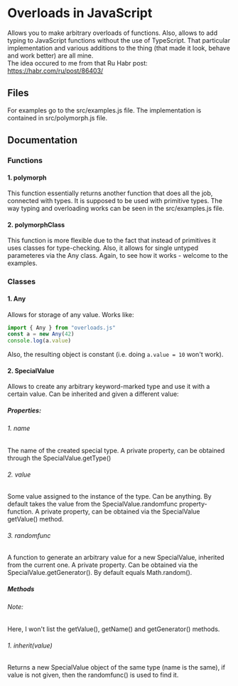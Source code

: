 # Overloads in JavaScript

Allows you to make arbitrary overloads of functions.
Also, allows to add typing to JavaScript functions without the use of TypeScript.
That particular implementation and various additions to the thing (that made it look, behave and work better) are all mine.  
The idea occured to me from that Ru Habr post: https://habr.com/ru/post/86403/

## Files

For examples go to the src/examples.js file.
The implementation is contained in src/polymorph.js file.

## Documentation

### Functions

#### 1. polymorph

This function essentially returns another function that does all the job, connected with types.
It is supposed to be used with primitive types.
The way typing and overloading works can be seen in the src/examples.js file.

#### 2. polymorphClass

This function is more flexible due to the fact that instead of primitives it uses classes for type-checking.
Also, it allows for single untyped parameteres via the Any class.
Again, to see how it works - welcome to the examples.

### Classes

#### 1. Any

Allows for storage of any value.
Works like:

```js
import { Any } from "overloads.js"
const a = new Any(42)
console.log(a.value)
```

Also, the resulting object is constant (i.e. doing `a.value = 10` won't work).

#### 2. SpecialValue

Allows to create any arbitrary keyword-marked type and use it with a certain value.
Can be inherited and given a different value:

##### Properties:

###### 1. name

The name of the created special type.
A private property, can be obtained through the SpecialValue.getType()

###### 2. value

Some value assigned to the instance of the type.
Can be anything. By default takes the value from the SpecialValue.randomfunc property-function.
A private property, can be obtained via the SpecialValue getValue() method.

###### 3. randomfunc

A function to generate an arbitrary value for a new SpecialValue, inherited from the current one.
A private property.
Can be obtained via the SpecialValue.getGenerator().
By default equals Math.random().

##### Methods

###### Note:

Here, I won't list the getValue(), getName() and getGenerator() methods.

###### 1. inherit(value)

Returns a new SpecialValue object of the same type (name is the same), if value is not given, then the randomfunc() is used to find it.
